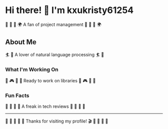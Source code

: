 # Hi there! 👋 I'm kxukristy61254

🏹 🎳 🎣 🌍 A fan of project management 🏹 🎳 🎣 🌍

## About Me
🏄 🥊 A lover of natural language processing 🏄 🥊

### What I'm Working On
🥋 🎮 🚴 🥁 Ready to work on libraries 🥋 🎮 🚴 🥁

### Fun Facts
🎪 🥋 🥋 🏑 A freak in tech reviews 🎪 🥋 🥋 🏑

---
🎯 🎨 🌺 🎳 🏒 Thanks for visiting my profile! 🎬 🎵 🎽 🎾 🏏
